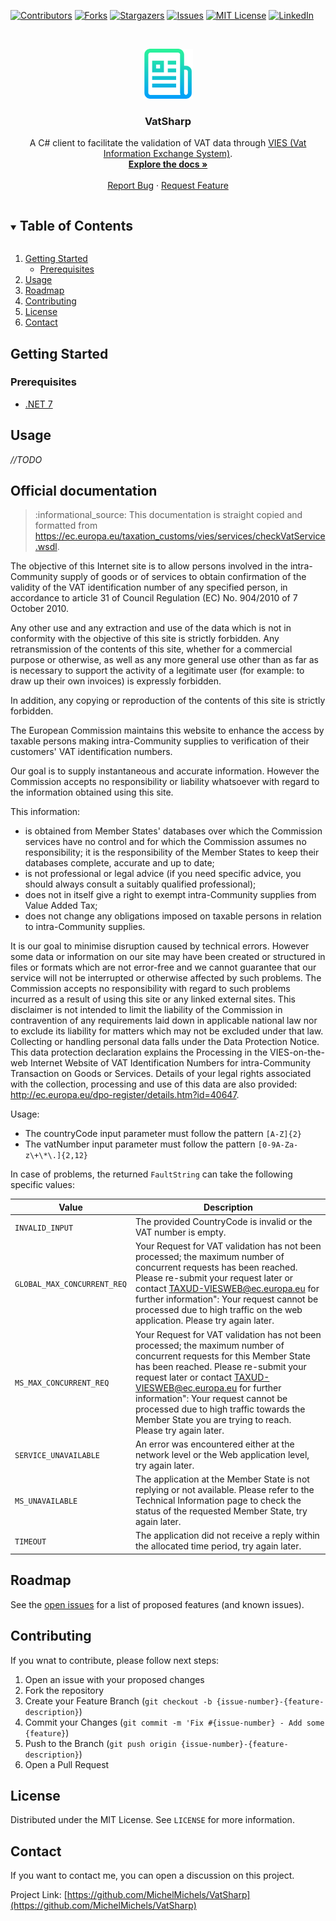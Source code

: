 <!-- PROJECT SHIELDS -->
<!--
*** I'm using markdown "reference style" links for readability.
*** Reference links are enclosed in brackets [ ] instead of parentheses ( ).
*** See the bottom of this document for the declaration of the reference variables
*** for contributors-url, forks-url, etc. This is an optional, concise syntax you may use.
*** https://www.markdownguide.org/basic-syntax/#reference-style-links
-->
[![Contributors][contributors-shield]][contributors-url]
[![Forks][forks-shield]][forks-url]
[![Stargazers][stars-shield]][stars-url]
[![Issues][issues-shield]][issues-url]
[![MIT License][license-shield]][license-url]
[![LinkedIn][linkedin-shield]][linkedin-url]


<!-- PROJECT LOGO -->
<br />
<p align="center">
  <a href="https://github.com/MichelMichels/VatSharp">
    <img src="images/logo.png" alt="Logo" width="80" height="80">
  </a>

  <h3 align="center">VatSharp</h3>

  <p align="center">
    A C# client to facilitate the validation of VAT data through <a href="https://ec.europa.eu/taxation_customs/vies/#/vat-validation">VIES (Vat Information Exchange System)</a>.
    <br />
    <a href="https://github.com/MichelMichels/VatSharp"><strong>Explore the docs »</strong></a>
    <br />
    <br />
    <a href="https://github.com/MichelMichels/VatSharp/issues">Report Bug</a>
    ·
    <a href="https://github.com/MichelMichels/VatSharp/issues">Request Feature</a>
  </p>
</p>



<!-- TABLE OF CONTENTS -->
<details open="open">
  <summary><h2 style="display: inline-block">Table of Contents</h2></summary>
  <ol>    
    <li>
      <a href="#getting-started">Getting Started</a>
      <ul>
        <li><a href="#prerequisites">Prerequisites</a></li>
      </ul>
    </li>
    <li><a href="#usage">Usage</a></li>
    <li><a href="#roadmap">Roadmap</a></li>
    <li><a href="#contributing">Contributing</a></li>
    <li><a href="#license">License</a></li>
    <li><a href="#contact">Contact</a></li>
  </ol>
</details>

<!-- GETTING STARTED -->
## Getting Started

### Prerequisites

* [.NET 7](https://dotnet.microsoft.com/en-us/download)

<!-- USAGE EXAMPLES -->
## Usage

_//TODO_

<!-- DOCUMENTATION -->
## Official documentation

> :informational_source: This documentation is straight copied and formatted from https://ec.europa.eu/taxation_customs/vies/services/checkVatService.wsdl.

The objective of this Internet site is to allow persons involved in the 
intra-Community supply of goods or of services to obtain confirmation of the 
validity of the VAT identification number of any specified person, 
in accordance to article 31 of Council Regulation (EC) No. 904/2010 of 7 October 
2010.

Any other use and any extraction and use of the data which is not in conformity 
with the objective of this site is strictly forbidden. 
Any retransmission of the contents of this site, whether for a commercial 
purpose or otherwise, as well as any more general use other than as far as is 
necessary to support the activity of a legitimate user (for example: to draw up 
their own invoices) is expressly forbidden. 

In addition, any copying or reproduction of the contents of this site is 
strictly forbidden. 

The European Commission maintains this website to enhance the access by taxable 
persons making intra-Community supplies to verification of their customers' VAT 
identification numbers. 

Our goal is to supply instantaneous and accurate information. However the 
Commission accepts no responsibility or liability whatsoever with regard to the 
information obtained using this site. 

This information: 
* is obtained from Member States' databases over which the Commission services have no control and for which the Commission assumes no responsibility; it is the responsibility of the Member States to keep their databases complete, accurate and up to date; 
* is not professional or legal advice (if you need specific advice, you should 
always consult a suitably qualified professional); 
* does not in itself give a right to exempt intra-Community supplies from Value 
Added Tax; 
* does not change any obligations imposed on taxable persons in relation to 
intra-Community supplies. 

It is our goal to minimise disruption caused by technical errors. However some 
data or information on our site may have been created or structured in files or 
formats which are not error-free and we cannot guarantee that our service will 
not be interrupted or otherwise affected by such problems. The Commission 
accepts no responsibility with regard to such problems incurred as a result of 
using this site or any linked external sites. This disclaimer is not intended to 
limit the liability of the Commission in contravention of any requirements laid 
down in applicable national law nor to exclude its liability for matters which 
may not be excluded under that law. Collecting or handling personal data falls 
under the Data Protection Notice. This data protection declaration explains the 
Processing in the VIES-on-the-web Internet Website of VAT Identification Numbers 
for intra-Community Transaction on Goods or Services. Details of your legal 
rights associated with the collection, processing and use of this data are also 
provided: http://ec.europa.eu/dpo-register/details.htm?id=40647. 

Usage: 
* The countryCode input parameter must follow the pattern `[A-Z]{2}` 
* The vatNumber input parameter must follow the pattern 
`[0-9A-Za-z\+\*\.]{2,12}` 

In case of problems, the returned `FaultString` can take the following specific 
values: 

| Value                       | Description                                                                                                                                                                                                                                                                                                                                                                  |
| --------------------------- | ---------------------------------------------------------------------------------------------------------------------------------------------------------------------------------------------------------------------------------------------------------------------------------------------------------------------------------------------------------------------------- |
| `INVALID_INPUT`             | The provided CountryCode is invalid or the VAT number is empty.                                                                                                                                                                                                                                                                                                              |
| `GLOBAL_MAX_CONCURRENT_REQ` | Your Request for VAT validation has not been processed; the maximum number of concurrent requests has been reached. Please re-submit your request later or contact TAXUD-VIESWEB@ec.europa.eu for further information": Your request cannot be processed due to high traffic on the web application. Please try again later.                                                 |
| `MS_MAX_CONCURRENT_REQ`     | Your Request for VAT validation has not been processed; the maximum number of concurrent requests for this Member State has been reached. Please re-submit your request later or contact TAXUD-VIESWEB@ec.europa.eu for further information": Your request cannot be processed due to high traffic towards the Member State you are trying to reach. Please try again later. |
| `SERVICE_UNAVAILABLE`       | An error was encountered either at the network level or the Web application level, try again later.                                                                                                                                                                                                                                                                          |
| `MS_UNAVAILABLE`            | The application at the Member State is not replying or not available. Please refer to the Technical Information page to check the status of the requested Member State, try again later.                                                                                                                                                                                     |
| `TIMEOUT`                   | The application did not receive a reply within the allocated time period, try again later.                                                                                                                                                                                                                                                                                   |

<!-- ROADMAP -->
## Roadmap

See the [open issues](https://github.com/MichelMichels/VatSharp/issues) for a list of proposed features (and known issues).


<!-- CONTRIBUTING -->
## Contributing

If you wnat to contribute, please follow next steps:

1. Open an issue with your proposed changes
2. Fork the repository
3. Create your Feature Branch (`git checkout -b {issue-number}-{feature-description}`)
4. Commit your Changes (`git commit -m 'Fix #{issue-number} - Add some {feature}`)
5. Push to the Branch (`git push origin {issue-number}-{feature-description}`)
6. Open a Pull Request

<!-- LICENSE -->
## License

Distributed under the MIT License. See `LICENSE` for more information.

<!-- CONTACT -->
## Contact

If you want to contact me, you can open a discussion on this project.

Project Link: [https://github.com/MichelMichels/VatSharp](https://github.com/MichelMichels/VatSharp)



<!-- MARKDOWN LINKS & IMAGES -->
<!-- https://www.markdownguide.org/basic-syntax/#reference-style-links -->
[contributors-shield]: https://img.shields.io/github/contributors/MichelMichels/repo.svg?style=for-the-badge
[contributors-url]: https://github.com/MichelMichels/repo/graphs/contributors
[forks-shield]: https://img.shields.io/github/forks/MichelMichels/repo.svg?style=for-the-badge
[forks-url]: https://github.com/MichelMichels/repo/network/members
[stars-shield]: https://img.shields.io/github/stars/MichelMichels/repo.svg?style=for-the-badge
[stars-url]: https://github.com/MichelMichels/repo/stargazers
[issues-shield]: https://img.shields.io/github/issues/MichelMichels/repo.svg?style=for-the-badge
[issues-url]: https://github.com/MichelMichels/repo/issues
[license-shield]: https://img.shields.io/github/license/MichelMichels/repo.svg?style=for-the-badge
[license-url]: https://github.com/MichelMichels/repo/blob/master/LICENSE.txt
[linkedin-shield]: https://img.shields.io/badge/-LinkedIn-black.svg?style=for-the-badge&logo=linkedin&colorB=555
[linkedin-url]: https://linkedin.com/in/MichelMichels
